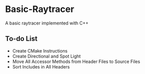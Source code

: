 # Basic-Raytracer
A basic raytracer implemented with C++

## To-do List
- Create CMake Instructions
- Create Directional and Spot Light
- Move All Accessor Methods from Header Files to Source Files
- Sort Includes in All Headers